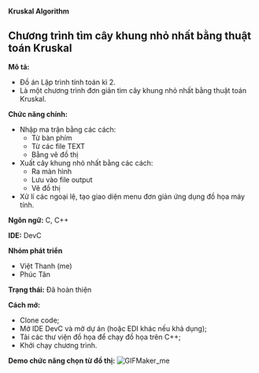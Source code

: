 #### Kruskal Algorithm
Chương trình tìm cây khung nhỏ nhất bằng thuật toán Kruskal
---
**Mô tả:**
- Đồ án Lập trình tính toán kì 2.
- Là một chương trình đơn giản tìm cây khung nhỏ nhất bằng thuật toán Kruskal.

**Chức năng chính:**
- Nhập ma trận bằng các cách:
  + Từ bàn phím
  + Từ các file TEXT
  + Bằng vẽ đồ thị
- Xuất cây khung nhỏ nhất bằng các cách:
  + Ra màn hình
  + Lưu vào file output
  + Vẽ đồ thị
- Xử lí các ngoại lệ, tạo giao diện menu đơn giản ứng dụng đồ họa máy tính.

**Ngôn ngữ:** C, C++

**IDE:** DevC

**Nhóm phát triển**
- Việt Thanh (me)
- Phúc Tân

**Trạng thái:** Đã hoàn thiện

**Cách mở:**
- Clone code;
- Mở IDE DevC và mở dự án (hoặc EDI khác nếu khả dụng);
- Tải các thư viện đồ họa để chạy đồ họa trên C++;
- Khởi chạy chương trình.

**Demo chức năng chọn từ đồ thị:**
![GIFMaker_me](https://github.com/samuel7232003/PBL1/assets/115569080/9099e05c-bac1-4f1b-9e43-e3b3cf5792ab)

